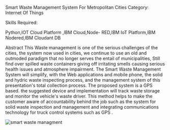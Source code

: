 Smart Waste Management System For Metropolitan Cities
Category: Internet Of Things

Skills Required:

Python,IOT Cloud Platform ,IBM Cloud,Node- RED,IBM IoT Platform,IBM Nodered,IBM Cloudant DB

Abstract 
This Waste management is one of the serious challenges of the cities, the system now used in cities, 
we continue to use an old and outmoded paradigm that no longer serves the entail of municipalities, 
Still find over spilled waste containers giving off irritating smells causing serious health issues and atmosphere impairment. 
The Smart Waste Management System will simplify, with the Web applications and mobile phone, the solid and hydric waste inspecting process, and
the management system of this presentation's total collection process. The proposed system is a GPS based. 
the suggested device and implementation will track waste storage and monitor the vehicle's waste driver. 
This method helps to make the customer aware of accountability behind the job such as the system for solid waste inspection and management
and integrating communications technology for truck control systems such as GPS .

![smart waste managment](https://user-images.githubusercontent.com/116153937/198820671-0f011926-c88e-40b1-8e55-7af809356be4.jpg)

